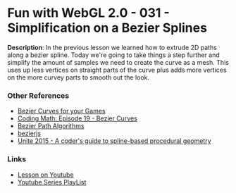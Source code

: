 # Fun with WebGL 2.0 - 031 - Simplification on a Bezier Splines
**Description**:
In the previous lesson we learned how to extrude 2D paths along a bezier spline. Today we're going to take things a step further and simplify the amount of samples we need to create the curve as a mesh. This uses up less vertices on straight parts of the curve plus adds more vertices on the more curvey parts to smooth out the look.

### Other References
* [Bezier Curves for your Games](http://devmag.org.za/2011/04/05/bzier-curves-a-tutorial/)
* [Coding Math: Episode 19 - Bezier Curves](https://www.youtube.com/watch?v=dXECQRlmIaE)
* [Bezier Path Algorithms](http://devmag.org.za/2011/06/23/bzier-path-algorithms/)
* [bezierjs](http://pomax.github.io/bezierjs/)
* [Unite 2015 - A coder's guide to spline-based procedural geometry](https://www.youtube.com/watch?v=o9RK6O2kOKo)

### Links
* [Lesson on Youtube](https://youtu.be/bxpu1JYQYWA)
* [Youtube Series PlayList](https://www.youtube.com/playlist?list=PLMinhigDWz6emRKVkVIEAaePW7vtIkaIF)
